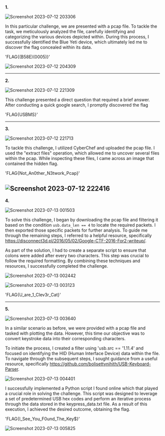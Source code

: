 **1.**

![Screenshot 2023-07-12 203306](https://github.com/Chikao28/CTF-Capture-The-Flag-Writeups/assets/90115832/05ac703b-192f-4aad-95b8-a9c49506690c)

In this particular challenge, we are presented with a pcap file. To tackle the task, we meticulously analyzed the file, carefully identifying and categorizing the various devices depicted within. During this process, I successfully identified the Blue Yeti device, which ultimately led me to discover the flag concealed within its data.

'FLAG{(B58E)(0005)}'

![Screenshot 2023-07-12 204309](https://github.com/Chikao28/CTF-Capture-The-Flag-Writeups/assets/90115832/2f6e8e9c-24ed-4a27-974a-5280ba6b7218)

----------------------------------------------------------------------------------------------------------------------------------------------------------------

**2.**

![Screenshot 2023-07-12 221309](https://github.com/Chikao28/CTF-Capture-The-Flag-Writeups/assets/90115832/1199c940-e1b3-4fe0-a924-7e698689e957)

This challenge presented a direct question that required a brief answer. After conducting a quick google search, I promptly discovered the flag

'FLAG{USBMS}'

----------------------------------------------------------------------------------------------------------------------------------------------------------------

**3.**

![Screenshot 2023-07-12 221713](https://github.com/Chikao28/CTF-Capture-The-Flag-Writeups/assets/90115832/6f69e66c-10e5-4f23-a051-18c6b27b2c75)

To tackle this challenge, I utilized CyberChef and uploaded the pcap file. I used the "extract files" operation, which allowed me to uncover several files within the pcap. While inspecting these files, I came across an image that contained the hidden flag.

'FLAG{Not_An0ther_N3twork_Pcap}'


![Screenshot 2023-07-12 222416](https://github.com/Chikao28/CTF-Capture-The-Flag-Writeups/assets/90115832/881d5ebc-1690-4325-a5af-dd2431f6f66b)
----------------------------------------------------------------------------------------------------------------------------------------------------------------

**4.**

![Screenshot 2023-07-13 001503](https://github.com/Chikao28/CTF-Capture-The-Flag-Writeups/assets/90115832/6c532353-6252-44fb-98dc-93125cf9e23c)

To solve this challenge, I began by downloading the pcap file and filtering it based on the condition `usb.data_len == 4` to locate the required packets. I then exported those specific packets for further analysis. To guide me through the remaining steps, I referred to a helpful resource, specifically https://disconnect3d.pl/2016/05/02/Google-CTF-2016-For2-writeup/.

As part of the solution, I had to create a separate script to ensure that colons were added after every two characters. This step was crucial to follow the required formatting. By combining these techniques and resources, I successfully completed the challenge.

![Screenshot 2023-07-13 002442](https://github.com/Chikao28/CTF-Capture-The-Flag-Writeups/assets/90115832/60c1bd97-ad61-4133-9b62-b1f9f1faadb6)

![Screenshot 2023-07-13 003123](https://github.com/Chikao28/CTF-Capture-The-Flag-Writeups/assets/90115832/e3223ba5-aa93-431f-b8b9-d83987234b55)

'FLAG{U_are_1_Clev3r_Cat}'

------------------------------------------------------------------------------------------------------------------------------------------------------------------
**5.**

![Screenshot 2023-07-13 003640](https://github.com/Chikao28/CTF-Capture-The-Flag-Writeups/assets/90115832/cc3062f1-484a-476b-aefb-7f82bbcdb982)

In a similar scenario as before, we were provided with a pcap file and tasked with plotting the data. However, this time our objective was to convert keystroke data into their corresponding characters.

To initiate the process, I created a filter using 'usb.src == '1.11.4' and focused on identifying the HID (Human Interface Device) data within the file. To navigate through the subsequent steps, I sought guidance from a useful resource, specifically https://github.com/bolisettynihith/USB-Keyboard-Parser.

![Screenshot 2023-07-13 004401](https://github.com/Chikao28/CTF-Capture-The-Flag-Writeups/assets/90115832/e82c1011-4624-48f7-bbcf-048dec05fbe3)

I successfully implemented a Python script I found online which that played a crucial role in solving the challenge. This script was designed to leverage a set of predetermined USB hex codes and perform an iterative process through the data stored in the keypress_data.txt file. As a result of this execution, I achieved the desired outcome, obtaining the flag.

'FLAG{I_See_You_F0und_The_Key$}'

![Screenshot 2023-07-13 005825](https://github.com/Chikao28/CTF-Capture-The-Flag-Writeups/assets/90115832/57b3bd6c-ea3b-4cbc-9cb1-1d841680db4c)






















